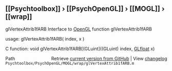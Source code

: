 ## [[Psychtoolbox]] &#8250; [[PsychOpenGL]] &#8250; [[MOGL]] &#8250; [[wrap]]

glVertexAttrib1fARB  Interface to [OpenGL](OpenGL) function glVertexAttrib1fARB  
  
usage:  glVertexAttrib1fARB( index, x )  
  
C function:  void glVertexAttrib1fARB[(GLuint]((GLuint) index, [GLfloat](GLfloat) x)  




<div class="code_header" style="text-align:right;">
  <span style="float:left;">Path&nbsp;&nbsp;</span> <span class="counter">Retrieve <a href=
  "https://raw.github.com/Psychtoolbox-3/Psychtoolbox-3/beta/Psychtoolbox/PsychOpenGL/MOGL/wrap/glVertexAttrib1fARB.m">current version from GitHub</a> | View <a href=
  "https://github.com/Psychtoolbox-3/Psychtoolbox-3/commits/beta/Psychtoolbox/PsychOpenGL/MOGL/wrap/glVertexAttrib1fARB.m">changelog</a></span>
</div>
<div class="code">
  <code>Psychtoolbox/PsychOpenGL/MOGL/wrap/glVertexAttrib1fARB.m</code>
</div>

